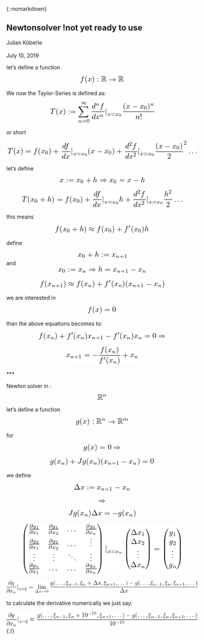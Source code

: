 {::nomarkdown}
  
<!DOCTYPE html PUBLIC "-//W3C//DTD HTML 4.01 Transitional//EN"  
  "http://www.w3.org/TR/html4/loose.dtd">  
<html > 
<head><title>Newtonsolver !not yet ready to use</title> 
<meta http-equiv="Content-Type" content="text/html; charset=iso-8859-1"> 
<meta name="generator" content="TeX4ht (http://www.tug.org/tex4ht/)"> 
<meta name="originator" content="TeX4ht (http://www.tug.org/tex4ht/)"> 
<!-- html --> 
<meta name="src" content="Readme.tex"> 
<link rel="stylesheet" type="text/css" href="LatexForGithub/Readme.css"> 
</head><body 
>
   <div class="maketitle">



<h2 class="titleHead">Newtonsolver !not yet ready to use</h2>
<div class="author" ><span 
class="cmr-12">Julian K</span><span 
class="cmr-12">öberle</span></div><br />
<div class="date" ><span 
class="cmr-12">July 10, 2019</span></div>
   </div>
<!--l. 16--><p class="indent" >   let&#8217;s define a function
<!--l. 18--><p class="indent" >
   <center class="math-display" >
<img 
src="LatexForGithub/Readme0x.png" alt="f(x) : &#x211D; &#x2192; &#x211D;
" class="math-display" ></center>
<!--l. 20--><p class="indent" >   We now the Taylor-Series is defined as:
<!--l. 22--><p class="indent" >
   <center class="math-display" >
<img 
src="LatexForGithub/Readme1x.png" alt="       &#x2211;&#x221E;  dnf     (x - x0)n
T (x) :=    dxn|x=x0---n!---
       n=0
" class="math-display" ></center>
<!--l. 24--><p class="indent" >   or short
<!--l. 26--><p class="indent" >

   <center class="math-display" >
<img 
src="LatexForGithub/Readme2x.png" alt="                              2             2
T(x) = f(x0)+ df-|x=x (x- x0)+ d-f|x=x (x--x0) ...
             dx    0         dx2    0   2
" class="math-display" ></center>
<!--l. 28--><p class="indent" >   let&#8217;s define
   <center class="math-display" >
<img 
src="LatexForGithub/Readme3x.png" alt="x := x + h &#x21D2; x  = x- h
     0       0
" class="math-display" ></center>
<!--l. 31--><p class="indent" >
   <center class="math-display" >
<img 
src="LatexForGithub/Readme4x.png" alt="T (x  + h) = f(x )+ df|   h+ d2f |   h2 ...
   0          0   dx x=x0   dx2 x=x0 2
" class="math-display" ></center>
<!--l. 33--><p class="indent" >   this means
<!--l. 35--><p class="indent" >
   <center class="math-display" >
<img 
src="LatexForGithub/Readme5x.png" alt="                  &#x2032;
f(x0 + h) &#x2248; f(x0)+ f (x0)h
" class="math-display" ></center>
<!--l. 37--><p class="indent" >   define

   <center class="math-display" >
<img 
src="LatexForGithub/Readme6x.png" alt="x0 + h := xn+1  " class="math-display" ></center>
and
   <center class="math-display" >
<img 
src="LatexForGithub/Readme7x.png" alt="x0 := xn &#x21D2; h = xn+1 - xn
" class="math-display" ></center>
<!--l. 39--><p class="indent" >
   <center class="math-display" >
<img 
src="LatexForGithub/Readme8x.png" alt="f(xn+1) &#x2248; f(xn)+ f&#x2032;(xn)(xn+1 - xn)
" class="math-display" ></center>
<!--l. 41--><p class="indent" >   we are interested in
   <center class="math-display" >
<img 
src="LatexForGithub/Readme9x.png" alt="f(x) = 0
" class="math-display" ></center>
<!--l. 43--><p class="indent" >   than the above equations becomes to:
<!--l. 45--><p class="indent" >

   <center class="math-display" >
<img 
src="LatexForGithub/Readme10x.png" alt="        &#x2032;          &#x2032;
f(xn )+ f(xn)xn+1 - f (xn)xn = 0 &#x21D2;
" class="math-display" ></center>
<!--l. 47--><p class="indent" >
   <center class="math-display" >
<img 
src="LatexForGithub/Readme11x.png" alt="        f(xn)
xn+1 = - f&#x2032;(x-)-+ xn
           n
" class="math-display" ></center>
<!--l. 49--><p class="indent" >   ***
<!--l. 51--><p class="indent" >   Newton solver in :
   <center class="math-display" >
<img 
src="LatexForGithub/Readme12x.png" alt="&#x211D;n
" class="math-display" ></center>
<!--l. 53--><p class="indent" >   let&#8217;s define a function
<!--l. 55--><p class="indent" >
   <center class="math-display" >
<img 
src="LatexForGithub/Readme13x.png" alt="      n     m
g(x) : &#x211D; &#x2192; &#x211D;
" class="math-display" ></center>
<!--l. 57--><p class="indent" >   for

   <center class="math-display" >
<img 
src="LatexForGithub/Readme14x.png" alt="g(x) = 0 &#x21D2;
" class="math-display" ></center>
<!--l. 59--><p class="indent" >
   <center class="math-display" >
<img 
src="LatexForGithub/Readme15x.png" alt="g(xn) +Jg (xn )(xn+1 - xn ) = 0
" class="math-display" ></center>
<!--l. 61--><p class="indent" >   we define
   <center class="math-display" >
<img 
src="LatexForGithub/Readme16x.png" alt="&#x0394;x := x    - x
      n+1    n
" class="math-display" ></center>
<!--l. 63--><p class="indent" >
   <center class="math-display" >
<img 
src="LatexForGithub/Readme17x.png" alt="&#x21D2;
" class="math-display" ></center>
<!--l. 65--><p class="indent" >

   <center class="math-display" >
<img 
src="LatexForGithub/Readme18x.png" alt="Jg(xn)&#x0394;x = - g(xn)
" class="math-display" ></center>
<!--l. 67--><p class="indent" >
   <center class="math-display" >
<img 
src="LatexForGithub/Readme19x.png" alt="( &#x2202;g1  &#x2202;g1  ...  -&#x2202;g1)      (    )    (  )
| &#x2202;x1  &#x2202;x2      &#x2202;xn.|        &#x0394;x1      g1
|| &#x2202;&#x2202;gx21  &#x2202;&#x2202;gx22  ...    ..||      || &#x0394;x2||    ||g2||
||  ..    ..   ..    ..|| |x=xn|(  ... |)  = |( ...|)
( &#x2202;.g    .     . &#x2202;g.)        &#x0394;x       g
  &#x2202;xn1  ...  ...  &#x2202;xnn           n       n
" class="math-display" ></center>
<!--l. 85--><p class="indent" >
   <center class="math-display" >
<img 
src="LatexForGithub/Readme20x.png" alt=" &#x2202;g            g(...,&#x03BE;n-1,&#x03BE;n + &#x0394;x,&#x03BE;n+1,...) - g(...,&#x03BE;n- 1,&#x03BE;n,&#x03BE;n+1,...)
&#x2202;x--|x=&#x03BE; = &#x0394;lixm&#x2192;0 ----------------------&#x0394;x-------------------------
   n
" class="math-display" ></center>
<!--l. 87--><p class="indent" >   to calculate the derivative numerically we just say:
<!--l. 90--><p class="indent" >
   <center class="math-display" >
<img 
src="LatexForGithub/Readme21x.png" alt="&#x2202;g-|   &#x2248; g(...,&#x03BE;n-1,&#x03BE;n +-10-10,&#x03BE;n+1,...)--g(...,&#x03BE;n-1,&#x03BE;n,&#x03BE;n+1,...)
&#x2202;xn x=&#x03BE;                         10-10
" class="math-display" ></center>
    
</body></html> 
{:/}
